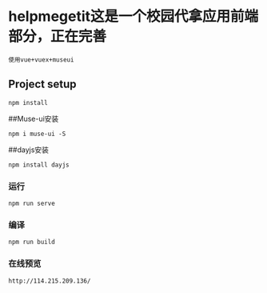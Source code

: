 # helpmegetit这是一个校园代拿应用前端部分，正在完善
```
使用vue+vuex+museui
```
## Project setup
```
npm install
```
##Muse-ui安装
```
npm i muse-ui -S
```
##dayjs安装
```
npm install dayjs
```
### 运行
```
npm run serve
```

### 编译
```
npm run build
```

### 在线预览
```
http://114.215.209.136/
```
